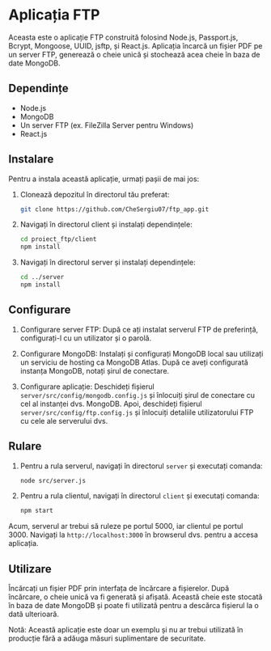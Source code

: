 # Aplicația FTP

Aceasta este o aplicație FTP construită folosind Node.js, Passport.js, Bcrypt, Mongoose, UUID, jsftp, și React.js. Aplicația încarcă un fișier PDF pe un server FTP, generează o cheie unică și stochează acea cheie în baza de date MongoDB.

## Dependințe

- Node.js
- MongoDB
- Un server FTP (ex. FileZilla Server pentru Windows)
- React.js

## Instalare

Pentru a instala această aplicație, urmați pașii de mai jos:

1. Clonează depozitul în directorul tău preferat:

    ```bash
    git clone https://github.com/CheSergiu07/ftp_app.git
    ```

2. Navigați în directorul client și instalați dependințele:

    ```bash
    cd proiect_ftp/client
    npm install
    ```

3. Navigați în directorul server și instalați dependințele:

    ```bash
    cd ../server
    npm install
    ```

## Configurare

1. Configurare server FTP: După ce ați instalat serverul FTP de preferință, configurați-l cu un utilizator și o parolă.

2. Configurare MongoDB: Instalați și configurați MongoDB local sau utilizați un serviciu de hosting ca MongoDB Atlas. După ce aveți configurată instanța MongoDB, notați șirul de conectare.

3. Configurare aplicație: Deschideți fișierul `server/src/config/mongodb.config.js` și înlocuiți șirul de conectare cu cel al instanței dvs. MongoDB. Apoi, deschideți fișierul `server/src/config/ftp.config.js` și înlocuiți detaliile utilizatorului FTP cu cele ale serverului dvs.

## Rulare

1. Pentru a rula serverul, navigați în directorul `server` și executați comanda:

    ```bash
    node src/server.js
    ```

2. Pentru a rula clientul, navigați în directorul `client` și executați comanda:

    ```bash
    npm start
    ```

Acum, serverul ar trebui să ruleze pe portul 5000, iar clientul pe portul 3000. Navigați la `http://localhost:3000` în browserul dvs. pentru a accesa aplicația.

## Utilizare

Încărcați un fișier PDF prin interfața de încărcare a fișierelor. După încărcare, o cheie unică va fi generată și afișată. Această cheie este stocată în baza de date MongoDB și poate fi utilizată pentru a descărca fișierul la o dată ulterioară.

Notă: Această aplicație este doar un exemplu și nu ar trebui utilizată în producție fără a adăuga măsuri suplimentare de securitate.
